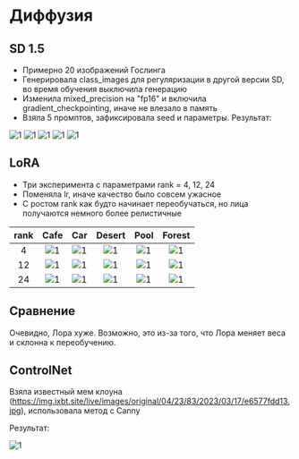 # Диффузия

## SD 1.5

- Примерно 20 изображений Гослинга
- Генерировала class_images для регуляризации в другой версии SD, во время обучения выключила генерацию
- Изменила mixed_precision на "fp16" и включила gradient_checkpointing, иначе не влезало в память
- Взяла 5 промптов, зафиксировала seed и параметры. Результат:

![1](forest.jpg)
![1](desert.jpg)
![1](pool.jpg)
![1](cafe.jpg)
![1](car.jpg)

## LoRA

- Три эксперимента с параметрами rank = 4, 12, 24
- Поменяла lr, иначе качество было совсем ужасное
- С ростом rank как будто начинает переобучаться, но лица получаются немного более релистичные 

rank             |  Cafe          | Car | Desert | Pool | Forest|
:-----------:|:--------------:|:----------:|:---------------:|:------------------------:|:------------------------:
4|![1](cafe_1.jpg)|![1](car_1.jpg)|![1](desert_1.jpg)|![1](pool_1.jpg)|![1](forest_1.jpg)|
12|![1](cafe_2.jpg)|![1](car_2.jpg)|![1](desert_2.jpg)|![1](pool_2.jpg)|![1](forest_2.jpg)|
24|![1](cafe_3.jpg)|![1](car_3.jpg)|![1](desert_3.jpg)|![1](pool_3.jpg)|![1](forest_3.jpg)|

## Cравнение

Очевидно, Лора хуже. Возможно, это из-за того, что Лора меняет веса и склонна к переобучению. 

## ControlNet

Взяла известный мем клоуна (https://img.ixbt.site/live/images/original/04/23/83/2023/03/17/e6577fdd13.jpg), использовала метод с Сanny

Результат: 

![1](cnet.jpg)
